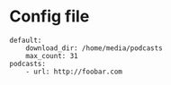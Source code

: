 # Config file

    default:
        download_dir: /home/media/podcasts
        max_count: 31
    podcasts:
        - url: http://foobar.com

